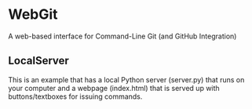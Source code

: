 # WebGit
A web-based interface for Command-Line Git (and GitHub Integration)

## LocalServer

This is an example that has a local Python server (server.py) that runs on your computer
and a webpage (index.html) that is served up with buttons/textboxes for issuing commands.
